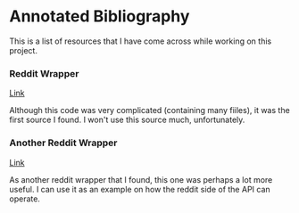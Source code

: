 # Annotated Bibliography

This is a list of resources that I have come across while working on this project.

### Reddit Wrapper

[Link](https://github.com/kishikawakatsumi/reddift)

Although this code was very complicated (containing many fiiles), it was the first source I found. I won't use this source much, unfortunately.


### Another Reddit Wrapper

[Link](https://github.com/sonsongithub/reddift)

As another reddit wrapper that I found, this one was perhaps a lot more useful. I can use it as an example on how the reddit side of the API can operate.
